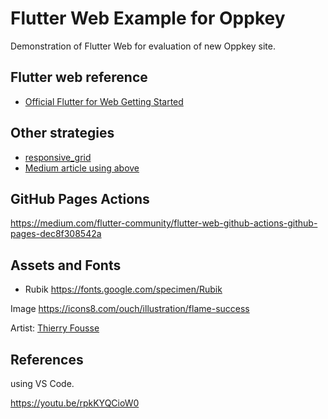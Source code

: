 # Flutter Web Example for Oppkey

Demonstration of Flutter Web for evaluation of new Oppkey site.


## Flutter web reference

* [Official Flutter for Web Getting Started](https://flutter.dev/docs/get-started/web)

## Other strategies

* [responsive_grid](https://pub.dev/packages/responsive_grid#-readme-tab-)
* [Medium article using above](https://medium.com/flutter-community/build-your-responsive-flutter-layout-like-a-pro-6bf86aaed81e)

## GitHub Pages Actions

https://medium.com/flutter-community/flutter-web-github-actions-github-pages-dec8f308542a

## Assets and Fonts

* Rubik https://fonts.google.com/specimen/Rubik

Image https://icons8.com/ouch/illustration/flame-success

Artist: [Thierry Fousse](https://dribbble.com/thierryfousse)

## References

using VS Code.

https://youtu.be/rpkKYQCioW0